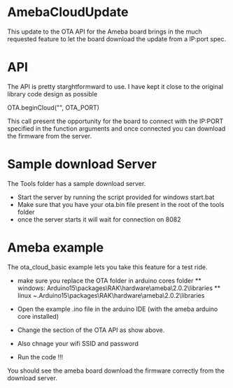 # AmebaCloudUpdate

This update to the OTA API for the Ameba board brings in the much requested 
feature to let the board download the update from a IP:port spec.

# API
The API is pretty starghtformward to use. I have kept it close to the original library 
code design as possible

OTA.beginCloud("<your IP here>", OTA_PORT)

This call present the opportunity for the board to connect with the IP:PORT specified in the
function arguments and once connected you can download the firmware from the server.

# Sample download Server

The Tools folder has a sample download server. 

* Start the server by running the script provided for windows start.bat
* Make sure that you have your ota.bin file present in the root of the tools folder
* once the server starts it will wait for connection on 8082

# Ameba example

The ota_cloud_basic example lets you take this feature for a test ride. 

* make sure you replace the OTA folder in arduino cores folder
  ** windows: Arduino15\packages\RAK\hardware\ameba\2.0.2\libraries
  ** linux ~\.Arduino15\packages\RAK\hardware\ameba\2.0.2\libraries

* Open the example .ino file in the arduino IDE (with the ameba arduino core installed)
* Change the section of the OTA API as show above.
* Also chnage your wifi SSID and password
* Run the code !!!

You should see the ameba board download the firmware correctly from the download server. 


